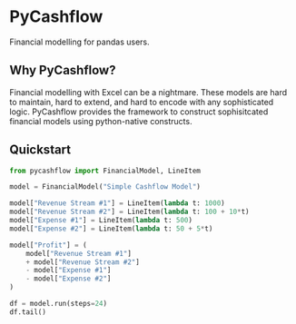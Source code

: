 # PyCashflow

Financial modelling for pandas users.

## Why PyCashflow?

Financial modelling with Excel can be a nightmare. These models are hard to
maintain, hard to extend, and hard to encode with any sophisticated logic.
PyCashflow provides the framework to construct sophisitcated financial models
using python-native constructs.

## Quickstart

```python
from pycashflow import FinancialModel, LineItem

model = FinancialModel("Simple Cashflow Model")

model["Revenue Stream #1"] = LineItem(lambda t: 1000)
model["Revenue Stream #2"] = LineItem(lambda t: 100 + 10*t)
model["Expense #1"] = LineItem(lambda t: 500)
model["Expense #2"] = LineItem(lambda t: 50 + 5*t)

model["Profit"] = (
    model["Revenue Stream #1"]
    + model["Revenue Stream #2"]
    - model["Expense #1"]
    - model["Expense #2"]
)

df = model.run(steps=24)
df.tail()
```
